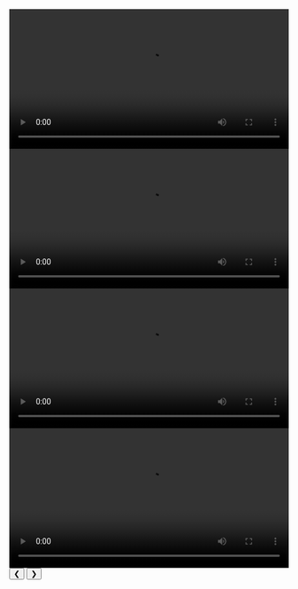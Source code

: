 <div markdown="0">
    <div class="slideshow-container">
        <video class="mySlides_vid" style="width:100%" loading="lazy" controls>
            <source src="/images/projects/dcit_bootcamp/videos/maze_success.mp4" type="video/mp4">
            Your browser does not support the video tag.
        </video>
        <video class="mySlides_vid" style="width:100%" loading="lazy" controls>
            <source src="/images/projects/dcit_bootcamp/videos/maze_success2.mp4" type="video/mp4">
            Your browser does not support the video tag.
        </video>
        <video class="mySlides_vid" style="width:100%" loading="lazy" controls>
            <source src="/images/projects/dcit_bootcamp/videos/creating_path.mp4" type="video/mp4">
            Your browser does not support the video tag.
        </video>
        <video class="mySlides_vid" style="width:100%" loading="lazy" controls>
            <source src="/images/projects/dcit_bootcamp/videos/bot_humans.mp4" type="video/mp4">
            Your browser does not support the video tag.
        </video>
        <button class="prev_vid" onclick="plusDivs(-1)">&#10094;</button>
        <button class="next_vid" onclick="plusDivs(1)">&#10095;</button>
    </div>
</div>

<script>
var slideIndex = 1;
showDivs(slideIndex);

function plusDivs(n) {
  showDivs(slideIndex += n);
}

function showDivs(n) {
  var i;
  var x = document.getElementsByClassName("mySlides_vid");
  if (n > x.length) {slideIndex = 1}
  if (n < 1) {slideIndex = x.length}
  for (i = 0; i < x.length; i++) {
    x[i].style.display = "none";  
  }
  x[slideIndex-1].style.display = "block";  
}

</script>
